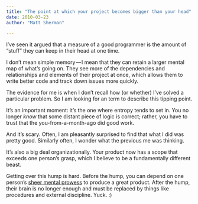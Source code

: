 ```yaml
---
title: "The point at which your project becomes bigger than your head"
date: 2010-03-23
author: "Matt Sherman"

---
```


I’ve seen it argued that a measure of a good programmer is the amount of “stuff” they can keep in their head at one time.

I don’t mean simple memory — I mean that they can retain a larger mental map of what’s going on. They see more of the dependencies and relationships and elements of their project at once, which allows them to write better code and track down issues more quickly.

The evidence for me is when I don’t recall how (or whether) I’ve solved a particular problem. So I am looking for an term to describe this tipping point.

It’s an important moment: it’s the one where entropy tends to set in. You no longer _know_ that some distant piece of logic is correct; rather, you have to trust that the you-from-a-month-ago did good work.

And it’s scary. Often, I am pleasantly surprised to find that what I did was pretty good. Similarly often, I wonder what the previous me was thinking.

It’s also a big deal organizationally. Your product now has a scope that exceeds one person’s grasp, which I believe to be a fundamentally different beast.

Getting over this hump is hard. Before the hump, you can depend on one person’s [sheer mental prowess](http://lwn.net/2000/0824/a/esr-sharing.php3) to produce a great product. After the hump, their brain is no longer enough and must be replaced by things like procedures and external discipline. Yuck. :)
